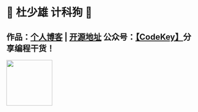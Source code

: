 # 💚 杜少雄 计科狗 💜 

## 作品：<a href="https://www.shaoxiongdu.top" target="_blank">个人博客</a> | <a href="https://github.com/ShaoxiongDu/ShaoxiongDu_Blog" target="_blank">开源地址</a>  公众号：<a href="https://raw.githubusercontent.com/ShaoxiongDu/ShaoxiongDu/main/CodeKey.jpg">【CodeKey】</a>分享编程干货！ 


<img align="" height="120px" src="https://github-readme-stats.vercel.app/api?username=shaoxiongdu&hide_title=false&hide_border=false&include_all_commits=true&theme=cobalt&locale=cn&title_color=teal&cache_seconds=1800" />
